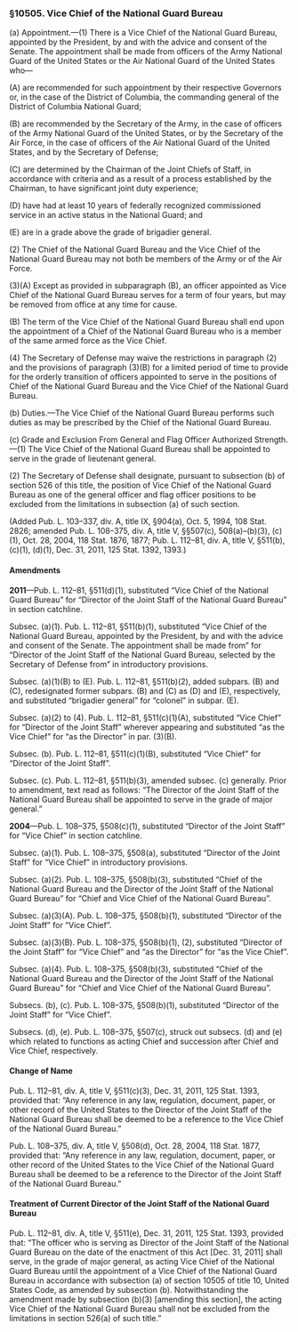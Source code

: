 ### §10505. Vice Chief of the National Guard Bureau ###

(a) Appointment.—(1) There is a Vice Chief of the National Guard Bureau, appointed by the President, by and with the advice and consent of the Senate. The appointment shall be made from officers of the Army National Guard of the United States or the Air National Guard of the United States who—

(A) are recommended for such appointment by their respective Governors or, in the case of the District of Columbia, the commanding general of the District of Columbia National Guard;

(B) are recommended by the Secretary of the Army, in the case of officers of the Army National Guard of the United States, or by the Secretary of the Air Force, in the case of officers of the Air National Guard of the United States, and by the Secretary of Defense;

(C) are determined by the Chairman of the Joint Chiefs of Staff, in accordance with criteria and as a result of a process established by the Chairman, to have significant joint duty experience;

(D) have had at least 10 years of federally recognized commissioned service in an active status in the National Guard; and

(E) are in a grade above the grade of brigadier general.

(2) The Chief of the National Guard Bureau and the Vice Chief of the National Guard Bureau may not both be members of the Army or of the Air Force.

(3)(A) Except as provided in subparagraph (B), an officer appointed as Vice Chief of the National Guard Bureau serves for a term of four years, but may be removed from office at any time for cause.

(B) The term of the Vice Chief of the National Guard Bureau shall end upon the appointment of a Chief of the National Guard Bureau who is a member of the same armed force as the Vice Chief.

(4) The Secretary of Defense may waive the restrictions in paragraph (2) and the provisions of paragraph (3)(B) for a limited period of time to provide for the orderly transition of officers appointed to serve in the positions of Chief of the National Guard Bureau and the Vice Chief of the National Guard Bureau.

(b) Duties.—The Vice Chief of the National Guard Bureau performs such duties as may be prescribed by the Chief of the National Guard Bureau.

(c) Grade and Exclusion From General and Flag Officer Authorized Strength.—(1) The Vice Chief of the National Guard Bureau shall be appointed to serve in the grade of lieutenant general.

(2) The Secretary of Defense shall designate, pursuant to subsection (b) of section 526 of this title, the position of Vice Chief of the National Guard Bureau as one of the general officer and flag officer positions to be excluded from the limitations in subsection (a) of such section.

(Added Pub. L. 103–337, div. A, title IX, §904(a), Oct. 5, 1994, 108 Stat. 2826; amended Pub. L. 108–375, div. A, title V, §§507(c), 508(a)–(b)(3), (c)(1), Oct. 28, 2004, 118 Stat. 1876, 1877; Pub. L. 112–81, div. A, title V, §511(b), (c)(1), (d)(1), Dec. 31, 2011, 125 Stat. 1392, 1393.)

#### Amendments ####

**2011**—Pub. L. 112–81, §511(d)(1), substituted “Vice Chief of the National Guard Bureau” for “Director of the Joint Staff of the National Guard Bureau” in section catchline.

Subsec. (a)(1). Pub. L. 112–81, §511(b)(1), substituted “Vice Chief of the National Guard Bureau, appointed by the President, by and with the advice and consent of the Senate. The appointment shall be made from” for “Director of the Joint Staff of the National Guard Bureau, selected by the Secretary of Defense from” in introductory provisions.

Subsec. (a)(1)(B) to (E). Pub. L. 112–81, §511(b)(2), added subpars. (B) and (C), redesignated former subpars. (B) and (C) as (D) and (E), respectively, and substituted “brigadier general” for “colonel” in subpar. (E).

Subsec. (a)(2) to (4). Pub. L. 112–81, §511(c)(1)(A), substituted “Vice Chief” for “Director of the Joint Staff” wherever appearing and substituted “as the Vice Chief” for “as the Director” in par. (3)(B).

Subsec. (b). Pub. L. 112–81, §511(c)(1)(B), substituted “Vice Chief” for “Director of the Joint Staff”.

Subsec. (c). Pub. L. 112–81, §511(b)(3), amended subsec. (c) generally. Prior to amendment, text read as follows: “The Director of the Joint Staff of the National Guard Bureau shall be appointed to serve in the grade of major general.”

**2004**—Pub. L. 108–375, §508(c)(1), substituted “Director of the Joint Staff” for “Vice Chief” in section catchline.

Subsec. (a)(1). Pub. L. 108–375, §508(a), substituted “Director of the Joint Staff” for “Vice Chief” in introductory provisions.

Subsec. (a)(2). Pub. L. 108–375, §508(b)(3), substituted “Chief of the National Guard Bureau and the Director of the Joint Staff of the National Guard Bureau” for “Chief and Vice Chief of the National Guard Bureau”.

Subsec. (a)(3)(A). Pub. L. 108–375, §508(b)(1), substituted “Director of the Joint Staff” for “Vice Chief”.

Subsec. (a)(3)(B). Pub. L. 108–375, §508(b)(1), (2), substituted “Director of the Joint Staff” for “Vice Chief” and “as the Director” for “as the Vice Chief”.

Subsec. (a)(4). Pub. L. 108–375, §508(b)(3), substituted “Chief of the National Guard Bureau and the Director of the Joint Staff of the National Guard Bureau” for “Chief and Vice Chief of the National Guard Bureau”.

Subsecs. (b), (c). Pub. L. 108–375, §508(b)(1), substituted “Director of the Joint Staff” for “Vice Chief”.

Subsecs. (d), (e). Pub. L. 108–375, §507(c), struck out subsecs. (d) and (e) which related to functions as acting Chief and succession after Chief and Vice Chief, respectively.

#### Change of Name ####

Pub. L. 112–81, div. A, title V, §511(c)(3), Dec. 31, 2011, 125 Stat. 1393, provided that: “Any reference in any law, regulation, document, paper, or other record of the United States to the Director of the Joint Staff of the National Guard Bureau shall be deemed to be a reference to the Vice Chief of the National Guard Bureau.”

Pub. L. 108–375, div. A, title V, §508(d), Oct. 28, 2004, 118 Stat. 1877, provided that: “Any reference in any law, regulation, document, paper, or other record of the United States to the Vice Chief of the National Guard Bureau shall be deemed to be a reference to the Director of the Joint Staff of the National Guard Bureau.”

#### Treatment of Current Director of the Joint Staff of the National Guard Bureau ####

Pub. L. 112–81, div. A, title V, §511(e), Dec. 31, 2011, 125 Stat. 1393, provided that: “The officer who is serving as Director of the Joint Staff of the National Guard Bureau on the date of the enactment of this Act [Dec. 31, 2011] shall serve, in the grade of major general, as acting Vice Chief of the National Guard Bureau until the appointment of a Vice Chief of the National Guard Bureau in accordance with subsection (a) of section 10505 of title 10, United States Code, as amended by subsection (b). Notwithstanding the amendment made by subsection (b)(3) [amending this section], the acting Vice Chief of the National Guard Bureau shall not be excluded from the limitations in section 526(a) of such title.”